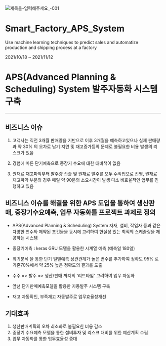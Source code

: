 




![제목을-입력해주세요_-001](https://user-images.githubusercontent.com/68021998/141260335-85a93129-857b-40fe-a40c-c207a4f7cfeb.png)
# Smart_Factory_APS_System
Use machine learning techniques to predict sales and automatize production and shipping process at a factory


2021/10/18 ~ 2021/11/12




# APS(Advanced Planning & Scheduling) System 발주자동화 시스템 구축
------------------------------------------------------------------------------------------------

## 비즈니스 이슈 

1. 고객사는 직전 3개월 판매량을 기반으로 이후 3개월을 예측하고있으나 실제 판매량과
  약 30% 의 오차로 납기 지연 및 재고증가등의 문제로 불필요한 비용 발생의 리스크가 있음

2. 경험에 따른 단기예측으로 중장기 수요에 대한 대비책이 없음

3. 원재료 재고파악부터 발주량 산출 및 원재료 발주를 모두 수작업으로 진행,
   원재료 재고파악 부분의 경우 매일 약 90분의 소요시간이 발생
   다소 비효율적인 업무를 진행하고 있음



## 비즈니스 이슈를 해결을 위한 APS 도입을 통하여 생산판매, 중장기수요예측, 업무 자동화를 프로젝트 과제로 정의

* APS(Advanced Planning & Scheduling) System
  자재, 설비, 작업자 등과 같은 다양한 변수와 제약된 조건들을 동시에 고려하여
  현실성 있는 최적의 스케줄링을 제공하는 시스템


- 중장기예측 : keras GRU 모델을 활용한 시계열 예측 (예측일 180일)

- 회귀분석 을 통한 단기 일별예측 상관관계가 높은 변수를 추가하여 정확도 95% 로 기존70%에서 약 25% 높은 정확도의 결과를 도출

- 수주 => 발주 => 생산/판매 까지의 '리드타임' 고려하여 업무 자동화

- 앞선 단기판매예측모델을 활용한 자동발주 시스템 구축
- 재고 자동확인, 부족재고 자동발주로 업무효율성개선
     

## 기대효과
1. 생산판매계획의 오차 최소화로 불필요한 비용 감소
2. 중장기 수요예측 모델을 통한 설비투자 및 리스크 대비를 위한 예산계획 수립
3. 업무 자동화를 통한 업무효율성 증대
